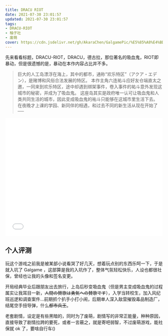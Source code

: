 ```yaml
---
title: DRACU RIOT
date: 2021-07-30 23:01:57
updated: 2021-07-30 23:01:57
tags: 
- DRACU-RIOT
- 柚子社
- 废萌
cover: https://cdn.jsdelivr.net/gh/AkaraChen/GalgamePic/%E5%85%A8%E4%BD%93%E5%90%88%E7%85%A7.png
---
```


先来看看标题，DRACU-RIOT，DRACU，德古拉，那位著名的吸血鬼，RIOT即暴动，但是很遗憾的是，暴动在本作内容占比并不多。

> 巨大的人工岛漂浮在海上，其中的都市，通称“欢乐特区”（アクア・エデン），是赌博和风俗合法发展的特区。
> 本作主角六连祐斗应好友仓端直太之邀，一同来到欢乐特区，途中却遇到绑架事件，卷入事件的祐斗意外发现这城市的秘密，并成为了吸血鬼。
> 这座岛其实是政府唯一认可让吸血鬼和人类共同生活的城市，因此变成吸血鬼的祐斗只能够在这城市里生活下去。
> 在夜晚才上课的学园、新同伴的相遇，和过去不同的新生活从现在开始了──

<div style="position: relative; width: 100%; height: 0; padding-bottom: 75%;">
<iframe src="//player.bilibili.com/player.html?aid=754728394&bvid=BV1dk4y1k7Fe&cid=237590892&page=1" scrolling="no" border="0" frameborder="no" framespacing="0" allowfullscreen="true" style="position: absolute; width: 100%; height: 100%; Left: 0; top: 0;" ></iframe></div>



## 个人评测 ##
玩这个游戏之前我是被某部小说看哭了好几天，想着玩点别的东西乐呵一下，于是就入坑了 Galgame ，这部算是我的入坑作了，整体气氛轻松快乐，人设也都很社保，曾经也让我的头像和签名变更。

开局经典毕业后跟朋友出去旅行，上岛后秒变吸血鬼（但是男主变成吸血鬼的过程属实让我耳目一新，<del>人間の賛歌は勇気への賛歌です</del>），入学当转校生，加入风纪班巡逻和调查案件...前期抓个扒手小打小闹，后期单人深入敌营摧毁毒品制造厂，结尾空手扭导弹，什么<del>都市兵王</del>。

老套剧情，设定是有些黑暗的，同时为了废萌，剧情写的非常正能量，种种原因，直接导致了剧情拉跨的要死，或者一言蔽之，就是寄吧弱智，不过废萌游戏，能社保就 ok 了，要啥自行车()
